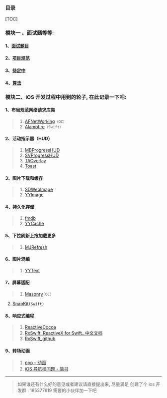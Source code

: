 ### 目录
    
[TOC]


### 模块一 、面试题等等:
#### 1、[面试题目](https://github.com/wangergang/ThePublic/blob/master/DailyTasks/DailyTasks.md)
#### 2、[项目规范](https://github.com/wangergang/ThePublic/blob/master/DailyTasks/The_project_specification.md)
#### 3、[待定中]()
#### 4、[算法](https://github.com/wangergang/ThePublic/blob/master/DailyTasks/Algorithm.md)


### 模块二、iOS 开发过程中用到的轮子, 在此记录一下吧:


#### 1、布局规范网络请求库类
> 1. [AFNetWorking](https://github.com/AFNetworking/AFNetworking)`（OC）`
> 2. [Alamofire](https://github.com/Alamofire/Alamofire)`（Swift）`

#### 2、活动指示器（HUD）
> 1. [MBProgressHUD](https://github.com/jdg/MBProgressHUD)
> 2. [SVProgressHUD](https://github.com/SVProgressHUD/SVProgressHUD)
> 3. [TAOverlay](https://github.com/TaimurAyaz/TAOverlay)
> 4. [Toast](https://github.com/scalessec/Toast)

#### 3、图片下载和缓存
> 1. [SDWebImage](https://link.jianshu.com/?t=https://github.com/rs/SDWebImage)
> 2. [YYImage](https://github.com/ibireme/YYImage)

#### 4、持久化存储
> 1. [fmdb](https://github.com/ccgus/fmdb)
> 2. [YYCache](https://github.com/ibireme/YYCache)

#### 5、下拉刷新上拖加载更多
>1. [MJRefresh](https://github.com/CoderMJLee/MJRefresh)

#### 6、图片混编
>1. [YYText](https://link.jianshu.com/?t=https://github.com/ibireme/YYText)

#### 7、屏幕适配
>1. [Masonry](https://link.jianshu.com/?t=https://github.com/SnapKit/Masonry)`(OC)`
2. [SnapKit](https://github.com/SnapKit/SnapKit)`(Swift)`

#### 8、响应式编程
> 1. [ReactiveCocoa](https://github.com/ReactiveCocoa/ReactiveCocoa)
> 2. [RxSwift: ReactiveX for Swift_ 中文文档](https://beeth0ven.github.io/RxSwift-Chinese-Documentation/)
> 3. [RxSwift_github](https://github.com/ReactiveX/RxSwift)

#### 9、转场动画
> 1. [pop - 动画](https://github.com/facebook/pop)
> 1. [iOS 导航栏问题 - 简书](https://www.jianshu.com/p/31f177158c9e)






---
> 如果谁还有什么好的意见或者建议请直接提出来, 尽量满足
> 创建了个 ios 开发群 : 185377619 需要的小伙伴加一下吧

